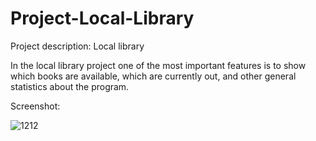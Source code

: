 # Project-Local-Library
Project description: Local library

In the local library project one of the most important features is to show which
books are available, which are currently out, and other general statistics about
the program.

Screenshot:

![1212](https://user-images.githubusercontent.com/76602960/112694383-80ce0000-8e3f-11eb-91e6-acd75393ecdc.png)
